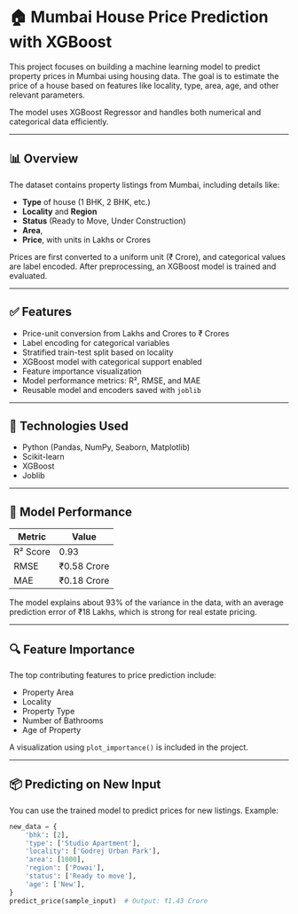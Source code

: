 # 🏠 Mumbai House Price Prediction with XGBoost

This project focuses on building a machine learning model to predict property prices in Mumbai using housing data. The goal is to estimate the price of a house based on features like locality, type, area, age, and other relevant parameters.

The model uses XGBoost Regressor and handles both numerical and categorical data efficiently.

---

## 📊 Overview

The dataset contains property listings from Mumbai, including details like:

- **Type** of house (1 BHK, 2 BHK, etc.)
- **Locality** and **Region**
- **Status** (Ready to Move, Under Construction)
- **Area**,
- **Price**, with units in Lakhs or Crores

Prices are first converted to a uniform unit (₹ Crore), and categorical values are label encoded. After preprocessing, an XGBoost model is trained and evaluated.

---

## ✅ Features

- Price-unit conversion from Lakhs and Crores to ₹ Crores
- Label encoding for categorical variables
- Stratified train-test split based on locality
- XGBoost model with categorical support enabled
- Feature importance visualization
- Model performance metrics: R², RMSE, and MAE
- Reusable model and encoders saved with `joblib`

---

## 🔧 Technologies Used

- Python (Pandas, NumPy, Seaborn, Matplotlib)
- Scikit-learn
- XGBoost
- Joblib

---

## 🧪 Model Performance

| Metric       | Value         |
|--------------|---------------|
| R² Score     | 0.93          |
| RMSE         | ₹0.58 Crore   |
| MAE          | ₹0.18 Crore   |

The model explains about 93% of the variance in the data, with an average prediction error of ₹18 Lakhs, which is strong for real estate pricing.

---

## 🔍 Feature Importance

The top contributing features to price prediction include:

- Property Area
- Locality
- Property Type
- Number of Bathrooms
- Age of Property

A visualization using `plot_importance()` is included in the project.

---

## 📦 Predicting on New Input

You can use the trained model to predict prices for new listings. Example:

```python
new_data = {
    'bhk': [2], 
    'type': ['Studio Apartment'],
    'locality': ['Godrej Urban Park'],
    'area': [1000], 
    'region': ['Powai'],
    'status': ['Ready to move'],
    'age': ['New'],         
}
predict_price(sample_input)  # Output: ₹1.43 Crore
